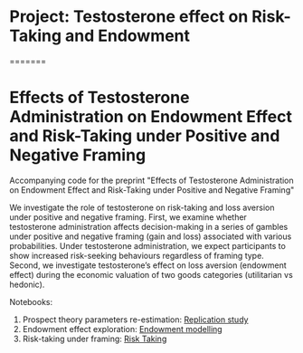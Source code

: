 # Project: Testosterone effect on Risk-Taking and Endowment  

=======
# Effects of Testosterone Administration on Endowment Effect and Risk-Taking under Positive and Negative Framing

Accompanying code for the preprint "Effects of Testosterone Administration on Endowment Effect and Risk-Taking under Positive and Negative Framing"

We investigate the role of testosterone on risk-taking and loss aversion under positive and negative framing. First, we examine whether testosterone administration affects decision-making in a series of gambles under positive and negative framing (gain and loss) associated with various probabilities. Under testosterone administration, we expect participants to show increased risk-seeking behaviours regardless of framing type. 
Second, we investigate testosterone’s effect on loss aversion (endowment effect) during the economic valuation of two goods categories (utilitarian vs hedonic). 

Notebooks:
1) Prospect theory parameters re-estimation: [Replication study](https://github.com/iknyazeva/RiskTestosterone/blob/master/Rieskamp_replication.ipynb)
2) Endowment effect exploration: [Endowment modelling](https://github.com/iknyazeva/RiskTestosterone/blob/master/Endowment_v2.0.ipynb)
3) Risk-taking under framing: [Risk Taking](https://github.com/iknyazeva/RiskTestosterone/blob/master/RiskTakingTestosteroneEffectsCovariates.ipynb)

